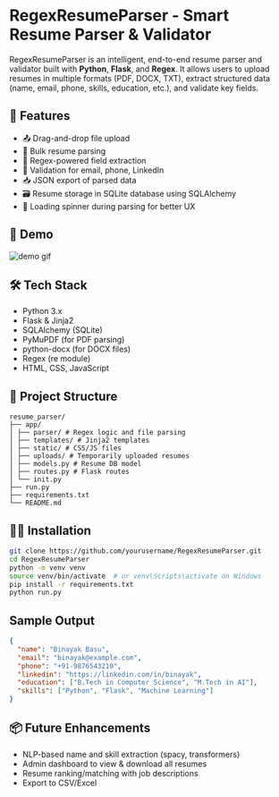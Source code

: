# RegexResumeParser - Smart Resume Parser & Validator

RegexResumeParser is an intelligent, end-to-end resume parser and validator built with **Python**, **Flask**, and **Regex**. It allows users to upload resumes in multiple formats (PDF, DOCX, TXT), extract structured data (name, email, phone, skills, education, etc.), and validate key fields.

## 🚀 Features

- 📤 Drag-and-drop file upload
- 📂 Bulk resume parsing
- 🧠 Regex-powered field extraction
- 🧪 Validation for email, phone, LinkedIn
- 📥 JSON export of parsed data
- 🗃️ Resume storage in SQLite database using SQLAlchemy
- 🔄 Loading spinner during parsing for better UX

## 📸 Demo

![demo gif](https://your-demo-url.com/demo.gif)

## 🛠️ Tech Stack

- Python 3.x
- Flask & Jinja2
- SQLAlchemy (SQLite)
- PyMuPDF (for PDF parsing)
- python-docx (for DOCX files)
- Regex (re module)
- HTML, CSS, JavaScript

## 📁 Project Structure

```
resume_parser/
├── app/
│ ├── parser/ # Regex logic and file parsing
│ ├── templates/ # Jinja2 templates
│ ├── static/ # CSS/JS files
│ ├── uploads/ # Temporarily uploaded resumes
│ ├── models.py # Resume DB model
│ ├── routes.py # Flask routes
│ └── init.py
├── run.py
├── requirements.txt
└── README.md
```

## 🧑‍💻 Installation

```bash
git clone https://github.com/yourusername/RegexResumeParser.git
cd RegexResumeParser
python -m venv venv
source venv/bin/activate  # or venv\Scripts\activate on Windows
pip install -r requirements.txt
python run.py
```

## Sample Output

```json
{
  "name": "Binayak Basu",
  "email": "binayak@example.com",
  "phone": "+91-9876543210",
  "linkedin": "https://linkedin.com/in/binayak",
  "education": ["B.Tech in Computer Science", "M.Tech in AI"],
  "skills": ["Python", "Flask", "Machine Learning"]
}
```

## 📦 Future Enhancements

- NLP-based name and skill extraction (spacy, transformers)
- Admin dashboard to view & download all resumes
- Resume ranking/matching with job descriptions
- Export to CSV/Excel
